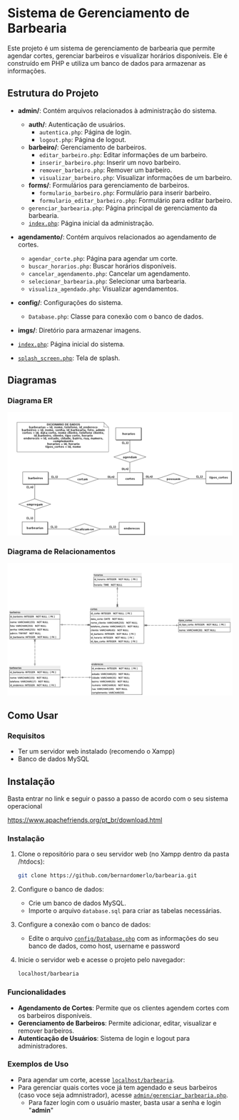 # Sistema de Gerenciamento de Barbearia

Este projeto é um sistema de gerenciamento de barbearia que permite agendar cortes, gerenciar barbeiros e visualizar horários disponíveis. Ele é construído em PHP e utiliza um banco de dados para armazenar as informações.

## Estrutura do Projeto

- **admin/**: Contém arquivos relacionados à administração do sistema.

  - **auth/**: Autenticação de usuários.
    - `autentica.php`: Página de login.
    - `logout.php`: Página de logout.
  - **barbeiro/**: Gerenciamento de barbeiros.
    - `editar_barbeiro.php`: Editar informações de um barbeiro.
    - `inserir_barbeiro.php`: Inserir um novo barbeiro.
    - `remover_barbeiro.php`: Remover um barbeiro.
    - `visualizar_barbeiro.php`: Visualizar informações de um barbeiro.
  - **forms/**: Formulários para gerenciamento de barbeiros.
    - `formulario_barbeiro.php`: Formulário para inserir barbeiro.
    - `formulario_editar_barbeiro.php`: Formulário para editar barbeiro.
  - `gerenciar_barbearia.php`: Página principal de gerenciamento da barbearia.
  - [`index.php`](command:_github.copilot.openRelativePath?%5B%7B%22scheme%22%3A%22file%22%2C%22authority%22%3A%22%22%2C%22path%22%3A%22%2Fc%3A%2Fxampp%2Fhtdocs%2Fbarbearia%2Findex.php%22%2C%22query%22%3A%22%22%2C%22fragment%22%3A%22%22%7D%5D "c:\\xampp\htdocs\barbearia\index.php"): Página inicial da administração.

- **agendamento/**: Contém arquivos relacionados ao agendamento de cortes.

  - `agendar_corte.php`: Página para agendar um corte.
  - `buscar_horarios.php`: Buscar horários disponíveis.
  - `cancelar_agendamento.php`: Cancelar um agendamento.
  - `selecionar_barbearia.php`: Selecionar uma barbearia.
  - `visualiza_agendado.php`: Visualizar agendamentos.

- **config/**: Configurações do sistema.

  - `Database.php`: Classe para conexão com o banco de dados.

- **imgs/**: Diretório para armazenar imagens.

- [`index.php`](command:_github.copilot.openRelativePath?%5B%7B%22scheme%22%3A%22file%22%2C%22authority%22%3A%22%22%2C%22path%22%3A%22%2Fc%3A%2Fxampp%2Fhtdocs%2Fbarbearia%2Findex.php%22%2C%22query%22%3A%22%22%2C%22fragment%22%3A%22%22%7D%5D "c:\\xampp\htdocs\barbearia\index.php"): Página inicial do sistema.
- [`splash_screen.php`](command:_github.copilot.openRelativePath?%5B%7B%22scheme%22%3A%22file%22%2C%22authority%22%3A%22%22%2C%22path%22%3A%22%2Fc%3A%2Fxampp%2Fhtdocs%2Fbarbearia%2Fsplash_screen.php%22%2C%22query%22%3A%22%22%2C%22fragment%22%3A%22%22%7D%5D "c:\\xampp\htdocs\barbearia\splash_screen.php"): Tela de splash.


## Diagramas

### Diagrama ER
![Diagrama ER](diagramaER.png)

### Diagrama de Relacionamentos
![Diagrama de Relacionamento](diagramaRelacionamento.png)

## Como Usar

### Requisitos

- Ter um servidor web instalado (recomendo o Xampp)
- Banco de dados MySQL

## Instalação 

  Basta entrar no link e seguir o passo a passo de acordo com o seu sistema operacional
  
  https://www.apachefriends.org/pt_br/download.html

### Instalação

1. Clone o repositório para o seu servidor web (no Xampp dentro da pasta /htdocs):

   ```sh
   git clone https://github.com/bernardomerlo/barbearia.git
   ```

2. Configure o banco de dados:

   - Crie um banco de dados MySQL.
   - Importe o arquivo `database.sql` para criar as tabelas necessárias.

3. Configure a conexão com o banco de dados:

   - Edite o arquivo [`config/Database.php`](command:_github.copilot.openRelativePath?%5B%7B%22scheme%22%3A%22file%22%2C%22authority%22%3A%22%22%2C%22path%22%3A%22%2Fc%3A%2Fxampp%2Fhtdocs%2Fbarbearia%2Fconfig%2FDatabase.php%22%2C%22query%22%3A%22%22%2C%22fragment%22%3A%22%22%7D%5D "c:\\xampp\htdocs\barbearia\config\Database.php") com as informações do seu banco de dados, como host, username e password

4. Inicie o servidor web e acesse o projeto pelo navegador:
   ```sh
   localhost/barbearia
   ```

### Funcionalidades

- **Agendamento de Cortes**: Permite que os clientes agendem cortes com os barbeiros disponíveis.
- **Gerenciamento de Barbeiros**: Permite adicionar, editar, visualizar e remover barbeiros.
- **Autenticação de Usuários**: Sistema de login e logout para administradores.

### Exemplos de Uso

- Para agendar um corte, acesse [`localhost/barbearia`](command:_github.copilot.openRelativePath?%5B%7B%22scheme%22%3A%22file%22%2C%22authority%22%3A%22%22%2C%22path%22%3A%22%2Fc%3A%2Fxampp%2Fhtdocs%2Fbarbearia%2Fagendamento%2Fagendar_corte.php%22%2C%22query%22%3A%22%22%2C%22fragment%22%3A%22%22%7D%5D "c:\\xampp\htdocs\barbearia\index.php").
- Para gerenciar quais cortes voce já tem agendado e seus barbeiros (caso voce seja admnistrador), acesse [`admin/gerenciar_barbearia.php`](command:_github.copilot.openRelativePath?%5B%7B%22scheme%22%3A%22file%22%2C%22authority%22%3A%22%22%2C%22path%22%3A%22%2Fc%3A%2Fxampp%2Fhtdocs%2Fbarbearia%2Fadmin%2Fgerenciar_barbearia.php%22%2C%22query%22%3A%22%22%2C%22fragment%22%3A%22%22%7D%5D "c:\\xampp\htdocs\barbearia\admin\gerenciar_barbearia.php").
  - Para fazer login com o usuário master, basta usar a senha e login "**admin**"